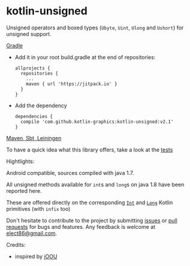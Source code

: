 # kotlin-unsigned

Unsigned operators and boxed types (`Ubyte`, `Uint`, `Ulong` and `Ushort`) for unsigned support.

[Gradle](https://jitpack.io/#kotlin-graphics/kotlin-unsigned/v2.1)

- Add it in your root build.gradle at the end of repositories:

	  allprojects {
        repositories {
          ...
          maven { url 'https://jitpack.io' }
        }
	  }

- Add the dependency

	  dependencies {
        compile 'com.github.kotlin-graphics:kotlin-unsigned:v2.1'
	  }

[Maven, Sbt, Leiningen](https://jitpack.io/#kotlin-graphics/kotlin-unsigned/v2.1)


To have a quick idea what this library offers, take a look at the [tests](https://github.com/kotlin-graphics/kotlin-unsigned/blob/master/src/test/kotlin/unsigned/unsigned.kt)

Hightlights:

Android compatible, sources compiled with java 1.7.

All unsigned methods available for `int`s and `long`s on java 1.8 have been reported here. 

These are offered directly on the corresponding [`Int`](https://github.com/kotlin-graphics/kotlin-unsigned/blob/android/src/main/kotlin/unsigned/java_1_7/int.kt) and [`Long`](https://github.com/kotlin-graphics/kotlin-unsigned/blob/android/src/main/kotlin/unsigned/java_1_7/long.kt) Kotlin primitives (with `infix` too)

Don't hesitate to contribute to the project by submitting [issues](https://github.com/kotlin-graphics/kotlin-unsigned/issues) or [pull requests](https://github.com/kotlin-graphics/kotlin-unsigned/pulls) for bugs and features. Any feedback is welcome at [elect86@gmail.com](mailto://elect86@gmail.com).


Credits:

- inspired by [jOOU](https://github.com/jOOQ/jOOU)
